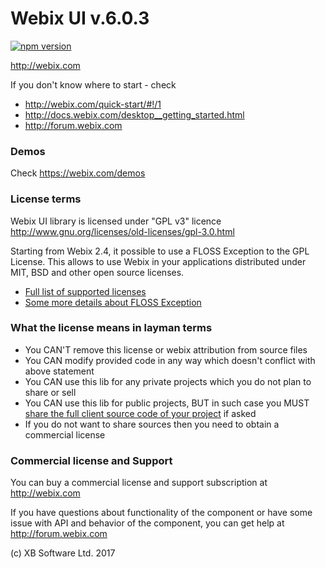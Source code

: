 Webix UI v.6.0.3
================

[![npm version](https://badge.fury.io/js/webix.svg)](https://badge.fury.io/js/webix)

http://webix.com

If you don't know where to start - check 

- http://webix.com/quick-start/#!/1
- http://docs.webix.com/desktop__getting_started.html
- http://forum.webix.com


### Demos

Check https://webix.com/demos

### License terms

Webix UI library is licensed under "GPL v3" licence
http://www.gnu.org/licenses/old-licenses/gpl-3.0.html

Starting from Webix 2.4, it possible to use a FLOSS Exception to the GPL License. This allows to use Webix in your applications distributed under MIT, BSD and other open source licenses. 

- [Full list of supported licenses](http://webix.com/legalnote/license-exception/)
- [Some more details about FLOSS Exception](http://webix.com/blog/using-webix-in-open-source/)

### What the license means in layman terms

- You CAN'T remove this license or webix attribution from source files
- You CAN modify provided code in any way which doesn't conflict with above statement
- You CAN use this lib for any private projects which you do not plan to share or sell
- You CAN use this lib for public projects, BUT in such case you MUST [share the full client source code of your project](http://forum.webix.com/discussion/4023/does-an-open-source-app-that-uses-webix-have-to-become-gpl-licensed) if asked
- If you do not want to share sources then you need to obtain a commercial license


### Commercial license and Support

You can buy a commercial license and support subscription at http://webix.com

If you have questions about functionality of the component 
or have some issue with API and behavior of the component,
you can get help at http://forum.webix.com



(c) XB Software Ltd. 2017